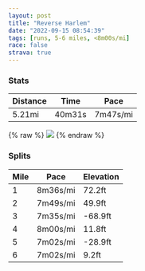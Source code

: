 ```yaml
---
layout: post
title: "Reverse Harlem"
date: "2022-09-15 08:54:39"
tags: [runs, 5-6 miles, <8m00s/mi]
race: false
strava: true
---
```


### Stats

| Distance | Time | Pace |
|----------|------|------|
|5.21mi|40m31s|7m47s/mi|

{% raw %}
<img src='https://maps.googleapis.com/maps/api/staticmap?maptype=roadmap&path=enc:_v~wFz{hbMSNIRY`@MX_@|Aa@v@?HGPIl@Yl@Mp@a@`A_@p@I^?HKASNGXQVa@rAk@xA]rBCBCA@C@B?NENGHUlA]xA?PMTEp@FHl@\TBRXKNODOJBx@_@lBYdBm@nAGTGh@S`@_@xAc@nAGv@?`@Db@ETQh@[l@GPGbAQZ@HTTDJ?VI\kA~AUd@Mf@a@v@CN[|BBLDh@SpAGJGTKl@BZR~@V`@VRLPXHTAPDn@WRQJWXeBTu@J[FGJQZMvAKf@BVE`@Wh@Qv@BdAXj@d@|@bBPd@h@vCRn@l@t@ZVdAR^^d@z@Tz@PdAh@hBb@jAp@|@HHdBz@VPlAf@pA^z@h@b@^f@j@l@~AJb@P\l@n@b@Rv@Jv@KRA^@h@HPFRNl@v@Vf@TdARl@P~@L`@PVVh@Pl@JNd@d@RZTZl@\xAt@PDlAPl@IhACf@KXO`@On@Qx@Ad@Bf@TdE`D|AtDXf@Z\NJTFVBbBKd@@d@CJ@f@JrAx@TPLNrApCzAtBz@fAx@n@r@r@f@x@f@`APd@^x@NTN\z@bAZTd@Xp@Pn@Dv@Cz@IbCMR?pB\FD`@^f@lAVxAVt@n@p@hAx@XXXNtAb@jAf@l@NhBz@j@^`AfA^n@b@f@`@v@zAnBXl@Zf@ZZJBT\d@`@FNj@r@P^LBl@?PLPb@Jh@FH@VN@@\LT@RDFN?ZIV@Tb@BLFFLh@FCAPLXT?JDEPFCH@LDhAz@v@Xh@~@d@Rh@N\b@ZT\d@HJ?`@HR~@t@Vr@fAb@ZTl@PLRj@ThAVTb@IL@Fn@h@DH?TLd@ZZb@Nd@H^ZjAx@\?BBBTNP|@^b@NRBh@RbAHbA^\PBRX^j@Rh@HFBBJEf@VNZ^JVjAlA^ZdAZj@\b@Hx@x@p@f@hAZDVPXXVpALbADRJRTf@JBD@Rc@~@[j@MfACh@a@x@_An@]`@Qx@c@t@Mr@Hf@Ej@BTh@DvAZhAh@j@Fb@\d@Rt@r@N`@J^Dd@sAdEq@dAMX?FNV&key=AIzaSyC1MId7bFpkLXNAaYhBSTb8jLyiSqzbDtM&size=800x800&markers=color:yellow|label:S|40.79472,-73.94254&markers=color:green|label:F|40.75594999999992,-73.99696000000017'>
{% endraw %}

### Splits

| Mile | Pace | Elevation |
|------|------|-----------|
|1|8m36s/mi|72.2ft|
|2|7m49s/mi|49.9ft|
|3|7m35s/mi|-68.9ft|
|4|8m00s/mi|11.8ft|
|5|7m02s/mi|-28.9ft|
|6|7m02s/mi|9.2ft|
